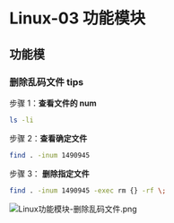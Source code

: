 # Linux-03 功能模块

## 功能模

### 删除乱码文件 tips

步骤 1：**查看文件的 num**

```bash
ls -li
```

步骤 2：**查看确定文件**

```bash
find . -inum 1490945
```

步骤 3： **删除指定文件**

```bash
find . -inum 1490945 -exec rm {} -rf \;
```

![Linux功能模块-删除乱码文件.png](https://raw.githubusercontent.com/fansichao/awesome-it/master/images/20191129130808.png)
